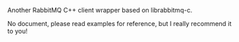 Another RabbitMQ C++ client wrapper based on librabbitmq-c.   

No document, please read examples for reference, but I really recommend it to you!
